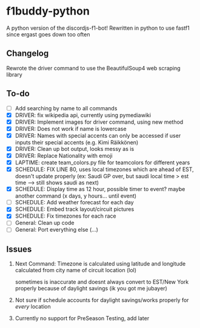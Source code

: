 # f1buddy-python

A python version of the discordjs-f1-bot! 
Rewritten in python to use fastf1 since ergast goes down too often

## Changelog

Rewrote the driver command to use the BeautifulSoup4 web scraping library


## To-do
- [ ] Add searching by name to all commands
- [x] DRIVER: fix wikipedia api, currently using pymediawiki
- [x] DRIVER: Implement images for driver command, using new method
- [x] DRIVER: Does not work if name is lowercase
- [x] DRIVER: Names with special accents can only be accessed if user inputs their special accents (e.g. Kimi Räikkönen)
- [x] DRIVER: Clean up bot output, looks messy as is
- [x] DRIVER: Replace Nationality with emoji
- [x] LAPTIME: create team_colors.py file for teamcolors for different years
- [x] SCHEDULE: FIX LINE 80, uses local timezones which are ahead of EST, doesn't update properly (ex: Saudi GP over, but saudi local time > est time --> still shows saudi as next)
- [x] SCHEDULE: Display time as 12 hour, possible timer to event? maybe another command (x days, y hours... until event)
- [ ] SCHEDULE: Add weather forecast for each day
- [x] SCHEDULE: Embed track layout/circuit pictures
- [x] SCHEDULE: Fix timezones for each race
- [ ] General: Clean up code
- [ ] General: Port everything else (...)
## Issues

1.  Next Command: Timezone is calculated using latitude and longitude calculated from city name of circuit location (lol)

    sometimes is inaccurate and doesnt always convert to EST/New York properly because of daylight savings (ik you got me jubayer)

2. Not sure if schedule accounts for daylight savings/works properly for *every* location

3. Currently no support for PreSeason Testing, add later


